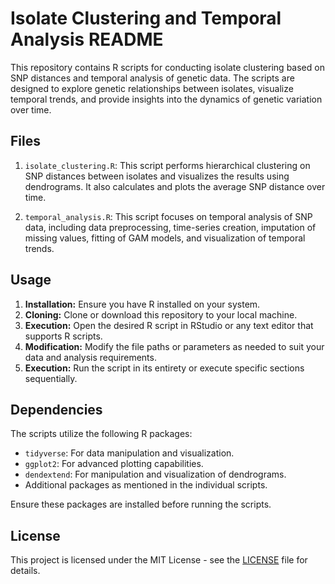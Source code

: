 # Isolate Clustering and Temporal Analysis README

This repository contains R scripts for conducting isolate clustering based on SNP distances and temporal analysis of genetic data. The scripts are designed to explore genetic relationships between isolates, visualize temporal trends, and provide insights into the dynamics of genetic variation over time.

## Files

1. `isolate_clustering.R`: This script performs hierarchical clustering on SNP distances between isolates and visualizes the results using dendrograms. It also calculates and plots the average SNP distance over time.

2. `temporal_analysis.R`: This script focuses on temporal analysis of SNP data, including data preprocessing, time-series creation, imputation of missing values, fitting of GAM models, and visualization of temporal trends.

## Usage

1. **Installation:** Ensure you have R installed on your system.
2. **Cloning:** Clone or download this repository to your local machine.
3. **Execution:** Open the desired R script in RStudio or any text editor that supports R scripts.
4. **Modification:** Modify the file paths or parameters as needed to suit your data and analysis requirements.
5. **Execution:** Run the script in its entirety or execute specific sections sequentially.

## Dependencies

The scripts utilize the following R packages:
- `tidyverse`: For data manipulation and visualization.
- `ggplot2`: For advanced plotting capabilities.
- `dendextend`: For manipulation and visualization of dendrograms.
- Additional packages as mentioned in the individual scripts.

Ensure these packages are installed before running the scripts.

## License

This project is licensed under the MIT License - see the [LICENSE](LICENSE) file for details.
